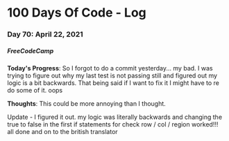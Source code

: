 # 100 Days Of Code - Log
### Day 70: April 22, 2021
##### FreeCodeCamp 

**Today's Progress**: So I forgot to do a commit yesterday... my bad. I was trying to figure out why my last test is not passing still and figured out my logic is a bit backwards. That being said if I want to fix it I might have to re do some of it. oops  

**Thoughts**: This could be more annoying than I thought. 

Update - I figured it out. my logic was literally backwards and changing the true to false in the first if statements for check row / col / region worked!!! all done and on to the british translator